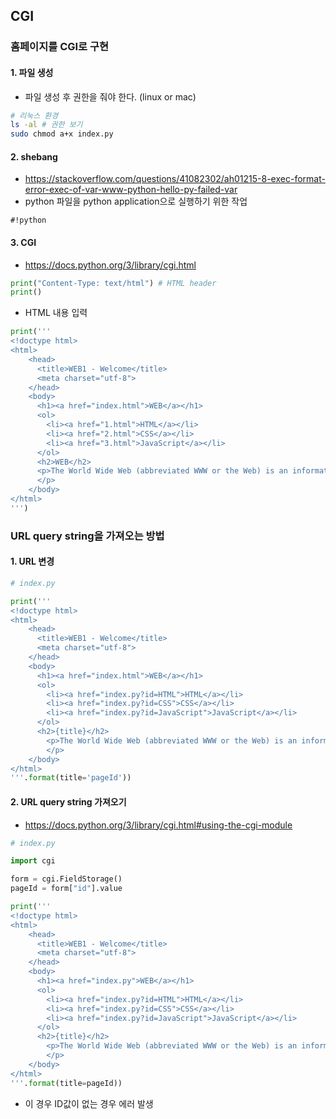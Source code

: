 ## CGI

### 홈페이지를 CGI로 구현

#### 1. 파일 생성

- 파일 생성 후 권한을 줘야 한다. (linux or mac)

```bash
# 리눅스 환경
ls -al # 권한 보기
sudo chmod a+x index.py
```



#### 2. shebang

- https://stackoverflow.com/questions/41082302/ah01215-8-exec-format-error-exec-of-var-www-python-hello-py-failed-var
- python 파일을 python application으로 실행하기 위한 작업

```
#!python
```



#### 3. CGI

- https://docs.python.org/3/library/cgi.html

```python
print("Content-Type: text/html") # HTML header
print()
```



- HTML 내용 입력

```python
print('''
<!doctype html>
<html>
    <head>
      <title>WEB1 - Welcome</title>
      <meta charset="utf-8">
    </head>
    <body>
      <h1><a href="index.html">WEB</a></h1>
      <ol>
        <li><a href="1.html">HTML</a></li>
        <li><a href="2.html">CSS</a></li>
        <li><a href="3.html">JavaScript</a></li>
      </ol>
      <h2>WEB</h2>
      <p>The World Wide Web (abbreviated WWW or the Web) is an information space where documents and other web resources are identified by Uniform Resource Locators (URLs), interlinked by hypertext links, and can be accessed via the Internet.[1] English scientist Tim Berners-Lee invented the World Wide Web in 1989. He wrote the first web browser computer program in 1990 while employed at CERN in Switzerland.[2][3] The Web browser was released outside of CERN in 1991, first to other research institutions starting in January 1991 and to the general public on the Internet in August 1991.
      </p>
    </body>
</html>
''')
```



### URL query string을 가져오는 방법

#### 1. URL 변경

```python
# index.py

print('''
<!doctype html>
<html>
    <head>
      <title>WEB1 - Welcome</title>
      <meta charset="utf-8">
    </head>
    <body>
      <h1><a href="index.html">WEB</a></h1>
      <ol>
        <li><a href="index.py?id=HTML">HTML</a></li>
        <li><a href="index.py?id=CSS">CSS</a></li>
        <li><a href="index.py?id=JavaScript">JavaScript</a></li>
      </ol>
      <h2>{title}</h2>
        <p>The World Wide Web (abbreviated WWW or the Web) is an information space where documents and other web resources are identified by Uniform Resource Locators (URLs), interlinked by hypertext links, and can be accessed via the Internet.[1] English scientist Tim Berners-Lee invented the World Wide Web in 1989. He wrote the first web browser computer program in 1990 while employed at CERN in Switzerland.[2][3] The Web browser was released outside of CERN in 1991, first to other research institutions starting in January 1991 and to the general public on the Internet in August 1991.
        </p>
    </body>
</html>
'''.format(title='pageId'))
```


#### 2. URL query string 가져오기

- https://docs.python.org/3/library/cgi.html#using-the-cgi-module

```python
# index.py

import cgi

form = cgi.FieldStorage()
pageId = form["id"].value

print('''
<!doctype html>
<html>
    <head>
      <title>WEB1 - Welcome</title>
      <meta charset="utf-8">
    </head>
    <body>
      <h1><a href="index.py">WEB</a></h1>
      <ol>
        <li><a href="index.py?id=HTML">HTML</a></li>
        <li><a href="index.py?id=CSS">CSS</a></li>
        <li><a href="index.py?id=JavaScript">JavaScript</a></li>
      </ol>
      <h2>{title}</h2>
        <p>The World Wide Web (abbreviated WWW or the Web) is an information space where documents and other web resources are identified by Uniform Resource Locators (URLs), interlinked by hypertext links, and can be accessed via the Internet.[1] English scientist Tim Berners-Lee invented the World Wide Web in 1989. He wrote the first web browser computer program in 1990 while employed at CERN in Switzerland.[2][3] The Web browser was released outside of CERN in 1991, first to other research institutions starting in January 1991 and to the general public on the Internet in August 1991.
        </p>
    </body>
</html>
'''.format(title=pageId))
```

- 이 경우 ID값이 없는 경우 에러 발생